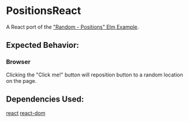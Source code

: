 # PositionsReact

A React port of the ["Random - Positions" Elm Example](https://elm-lang.org/examples/positions).

## Expected Behavior:

### Browser

Clicking the "Click me!" button will reposition button to a random location on the page.

## Dependencies Used:

[react](https://www.npmjs.com/package/react)
[react-dom](https://www.npmjs.com/package/react-dom)

